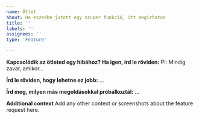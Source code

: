 ```yaml
---
name: Ötlet
about: Ha eszedbe jutott egy szuper funkció, itt megírhatod
title: ''
labels: ''
assignees: ''
type: 'Feature'

---
```


**Kapcsolódik az ötleted egy hibához? Ha igen, írd le röviden:**
Pl: Mindig zavar, amikor...

**Írd le röviden, hogy lehetne ez jobb:**
...

**Írd meg, milyen más megoldásokkal próbálkoztál:**
...

**Additional context**
Add any other context or screenshots about the feature request here.
